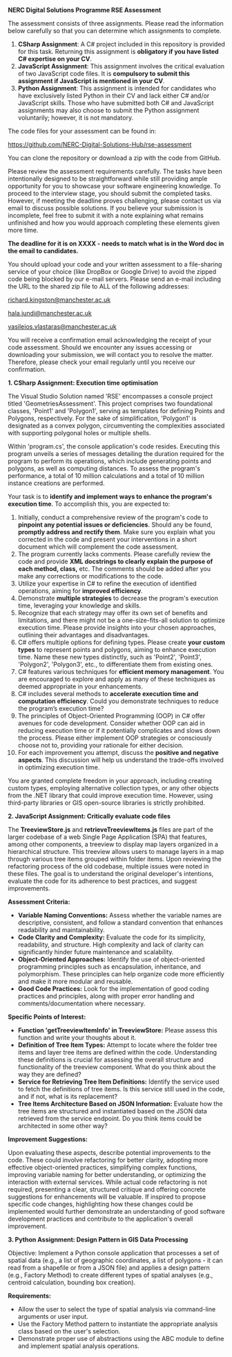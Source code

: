 **NERC Digital Solutions Programme RSE Assessment**

The assessment consists of three assignments. Please read the information below carefully so that you can determine which assignments to complete.

1. **CSharp Assignment**: A C# project included in this repository is provided for this task. Returning this assignment is **obligatory if you have listed C# expertise on your CV**.
2. **JavaScript Assignment**: This assignment involves the critical evaluation of two JavaScript code files. It is **compulsory to submit this assignment if JavaScript is mentioned in your CV**.
3. **Python Assignment**: This assignment is intended for candidates who have exclusively listed Python in their CV and lack either C# and/or JavaScript skills. Those who have submitted both C# and JavaScript assignments may also choose to submit the Python assignment voluntarily; however, it is not mandatory.

The code files for your assessment can be found in:

https://github.com/NERC-Digital-Solutions-Hub/rse-assessment

You can clone the repository or download a zip with the code from GitHub.

Please review the assessment requirements carefully. The tasks have been intentionally designed to be straightforward while still providing ample opportunity for you to showcase your software engineering knowledge. To proceed to the interview stage, you should submit the completed tasks. However, if meeting the deadline proves challenging, please contact us via email to discuss possible solutions. If you believe your submission is incomplete, feel free to submit it with a note explaining what remains unfinished and how you would approach completing these elements given more time.

**The deadline for it is on XXXX - needs to match what is in the Word doc in the email to candidates.**

You should upload your code and your written assessment to a file-sharing service of your choice (like DropBox or Google Drive) to avoid the zipped code being blocked by our e-mail servers.
Please send an e-mail including the URL to the shared zip file to ALL of the following addresses:

richard.kingston@manchester.ac.uk

hala.jundi@manchester.ac.uk

vasileios.vlastaras@manchester.ac.uk

You will receive a confirmation email acknowledging the receipt of your code assessment. Should we encounter any issues accessing or downloading your submission, we will contact you to resolve the matter. Therefore, please check your email regularly until you receive our confirmation.

**1. CSharp Assignment: Execution time optimisation**

The Visual Studio Solution named 'RSE' encompasses a console project titled 'GeometriesAssessment'. This project comprises two foundational classes, 'Point1' and 'Polygon1', serving as templates for defining Points and Polygons, respectively. For the sake of simplification, 'Polygon1' is designated as a convex polygon, circumventing the complexities associated with supporting polygonal holes or multiple shells.

Within 'program.cs', the console application's code resides. Executing this program unveils a series of messages detailing the duration required for the program to perform its operations, which include generating points and polygons, as well as computing distances. To assess the program's performance, a total of 10 million calculations and a total of 10 million instance creations are performed.

Your task is to **identify and implement ways to enhance the program's execution time**. To accomplish this, you are expected to:

1. Initially, conduct a comprehensive review of the program's code to **pinpoint any potential issues or deficiencies**. Should any be found, **promptly address and rectify them**. Make sure you explain what you corrected in the code and present your interventions in a short document which will complement the code assessment.
2. The program currently lacks comments. Please carefully review the code and provide **XML docstrings to clearly explain the purpose of each method, class,** etc. The comments should be added after you make any corrections or modifications to the code.
3. Utilize your expertise in C# to refine the execution of identified operations, aiming for **improved efficiency**.
4. Demonstrate **multiple strategies** to decrease the program's execution time, leveraging your knowledge and skills.
5. Recognize that each strategy may offer its own set of benefits and limitations, and there might not be a one-size-fits-all solution to optimize execution time. Please provide insights into your chosen approaches, outlining their advantages and disadvantages.
6. C# offers multiple options for defining types. Please create **your custom types** to represent points and polygons, aiming to enhance execution time. Name these new types distinctly, such as 'Point2', 'Point3', 'Polygon2', 'Polygon3', etc., to differentiate them from existing ones.
7. C# features various techniques for **efficient memory management**. You are encouraged to explore and apply as many of these techniques as deemed appropriate in your enhancements.
8. C# includes several methods to **accelerate execution time and computation efficiency**. Could you demonstrate techniques to reduce the program’s execution time?
9. The principles of Object-Oriented Programming (OOP) in C# offer avenues for code development. Consider whether OOP can aid in reducing execution time or if it potentially complicates and slows down the process. Please either implement OOP strategies or consciously choose not to, providing your rationale for either decision.
10. For each improvement you attempt, discuss the **positive and negative aspects**. This discussion will help us understand the trade-offs involved in optimizing execution time.

You are granted complete freedom in your approach, including creating custom types, employing alternative collection types, or any other objects from the .NET library that could improve execution time. However, using third-party libraries or GIS open-source libraries is strictly prohibited.

**2. JavaScript Assignment: Critically evaluate code files**

The **TreeviewStore.js** and **retrieveTreeviewItems.js** files are part of the larger codebase of a web Single Page Application (SPA) that features, among other components, a treeview to display map layers organized in a hierarchical structure. This treeview allows users to manage layers in a map through various tree items grouped within folder items.
Upon reviewing the refactoring process of the old codebase, multiple issues were noted in these files. The goal is to understand the original developer's intentions, evaluate the code for its adherence to best practices, and suggest improvements.

**Assessment Criteria:**

- **Variable Naming Conventions:** Assess whether the variable names are descriptive, consistent, and follow a standard convention that enhances readability and maintainability.
- **Code Clarity and Complexity:** Evaluate the code for its simplicity, readability, and structure. High complexity and lack of clarity can significantly hinder future maintenance and scalability.
- **Object-Oriented Approaches:** Identify the use of object-oriented programming principles such as encapsulation, inheritance, and polymorphism. These principles can help organize code more efficiently and make it more modular and reusable.
- **Good Code Practices:** Look for the implementation of good coding practices and principles, along with proper error handling and comments/documentation where necessary.

**Specific Points of Interest:**

- **Function 'getTreeviewItemInfo' in TreeviewStore:** Please assess this function and write your thoughts about it.
- **Definition of Tree Item Types:** Attempt to locate where the folder tree items and layer tree items are defined within the code. Understanding these definitions is crucial for assessing the overall structure and functionality of the treeview component. What do you think about the way they are defined?
- **Service for Retrieving Tree Item Definitions:** Identify the service used to fetch the definitions of tree items. Is this service still used in the code, and if not, what is its replacement?
- **Tree Items Architecture Based on JSON Information:** Evaluate how the tree items are structured and instantiated based on the JSON data retrieved from the service endpoint. Do you think items could be architected in some other way?

**Improvement Suggestions:**

Upon evaluating these aspects, describe potential improvements to the code. These could involve refactoring for better clarity, adopting more effective object-oriented practices, simplifying complex functions, improving variable naming for better understanding, or optimizing the interaction with external services.
While actual code refactoring is not required, presenting a clear, structured critique and offering concrete suggestions for enhancements will be valuable. If inspired to propose specific code changes, highlighting how these changes could be implemented would further demonstrate an understanding of good software development practices and contribute to the application's overall improvement.

**3. Python Assignment: Design Pattern in GIS Data Processing**

Objective: Implement a Python console application that processes a set of spatial data (e.g., a list of geographic coordinates, a list of polygons - it can read from a shapefile or from a JSON file) and applies a design pattern (e.g., Factory Method) to create different types of spatial analyses (e.g., centroid calculation, bounding box creation).

**Requirements:**

- Allow the user to select the type of spatial analysis via command-line arguments or user input.
- Use the Factory Method pattern to instantiate the appropriate analysis class based on the user's selection.
- Demonstrate proper use of abstractions using the ABC module to define and implement spatial analysis operations.
